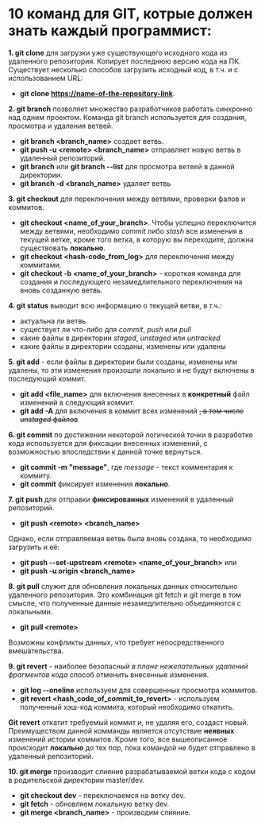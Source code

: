 # 10 команд для GIT, котрые должен знать каждый программист:
**1. git clone** для загрузки уже существующего исходного кода из удаленного репозитория. Копирует последнюю версию кода на ПК. Существует несколько способов загрузить исходный код, в т.ч. и с использованием URL:

* **git clone <https://name-of-the-repository-link>**.
 
**2. git branch** позволяет множество разработчиков работать синхронно над одним проектом. Команда git branch используется для создания, просмотра и удаления ветвей.

* **git branch <branch_name>** создает ветвь.
* **git push -u <remotе> <branch_name>** отправляет новую ветвь в удаленный репозиторий.
* **git branch** или **git branch --list** для просмотра ветвей в данной директории.
* **git branch -d <branch_name>** удаляет ветвь

**3. git checkout** для переключения между ветвями, проверки фалов и коммитов.
 * **git checkout <name_of_your_branch>**. Чтобы успешно переключится между ветвями, необходимо *commit* либо *stash* все изменения в текущей ветке, кроме того ветка, в которую вы переходите, должна существовать **локально**.
 * **git checkout <hash-code_from_log>** для переключения между коммитами.
 * **git checkout -b <name_of_your_branch>** - короткая команда для создания и последующего незамедлительного переключения на вновь созданную ветвь.
  
 **4. git status** выводит всю информацию о текущей ветви, в т.ч.:
 - актуальна ли ветвь
 - существует ли что-либо для *commit*, *push* или *pull*
 - какие файлы в директории *staged*, *unstaged* или *untracked*
  - какие файлы в директории созданы, изменены или удалены

**5. git add** - если файлы в директории были созданы, изменены или удалены, то эти изменения произошли локально и не будут включены в последующий коммит.

* **git add <file_name>** для включения внесенных в **конкретный** файл изменений в следующий коммит.
* **git add -A** для включения в коммит всех изменений ~~, в том числе *unstaged* файлов~~
 
**6. git commit** по достижении некоторой логической точки в разработке кода используется для фиксации внесенных изменений, с возможностью впоследствии к данной точке вернуться.

* **git commit -m "message"**, где *message* - текст комментария к коммиту.
* **git commit** фиксирует изменения **локально**.

**7. git push** для отправки **фиксированных** изменений в удаленный репозиторий.

* **git push <remotе> <branch_name>**

Однако, если отправляемая ветвь была вновь создана, то необходимо загрузить и её:

* **git push --set-upstream <remotе> <name_of_your_branch>** или 
* **git push -u origin <branch_name>**
  
**8. git pull** служит для обновления локальных данных относительно удаленного репозитория. Это комбинация git fetch и git merge в том смысле, что полученные данные незамедлительно объединяются с локальными.

* **git pull <remotе>**

Возможны конфликты данных, что требует непосредственного вмешательства.

**9. git revert** - наиболее безопасный *в плане нежелательных удалений фрагментов кода* способ отменить внесенные изменения.
* **git log --oneline** используем для совершенных просмотра коммитов.
* **git revert <hash_code_of_commit_to_revert>** - используем полученный хэш-код коммита, который необходимо откатить.

**Git revert** откатит требуемый коммит и, не удаляя его, создаст новый. Преимуществом данной комманды является отсутствие **неявных** изменений истории коммитов. Кроме того, все вышеописанное происходит **локально** до тех пор, пока командой не будет отправлено в удаленный репозиторий.

**10. git merge** производит слияние разрабатываемой ветки кода с кодом в родительской директории master/dev.

* **git checkout dev** - переключаемся на ветку dev.
* **git fetch** - обновляем локальную ветку dev.
* **git merge <branch_name>** - производим слияние.
